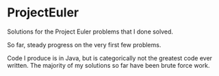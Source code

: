 ProjectEuler
============

Solutions for the Project Euler problems that I done solved.

So far, steady progress on the very first few problems.

Code I produce is in Java, but is categorically not the greatest code ever written.
The majority of my solutions so far have been brute force work.
